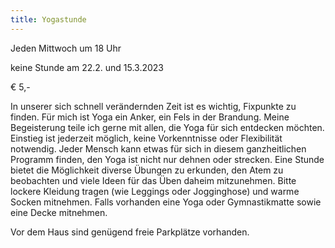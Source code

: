 ```yaml
---
title: Yogastunde
---
```

Jeden Mittwoch um 18 Uhr

keine Stunde am 22.2. und 15.3.2023

€ 5,-  

In unserer sich schnell verändernden Zeit ist es wichtig, Fixpunkte zu finden. Für mich ist Yoga ein Anker, ein Fels in der Brandung. Meine Begeisterung teile ich gerne mit allen, die Yoga für sich entdecken möchten. Einstieg ist jederzeit möglich, keine Vorkenntnisse oder Flexibilität notwendig. Jeder Mensch kann etwas für sich in diesem ganzheitlichen Programm finden, den Yoga ist nicht nur dehnen oder strecken. Eine Stunde bietet die Möglichkeit diverse Übungen zu erkunden, den Atem zu beobachten und viele Ideen für das Üben daheim mitzunehmen.
Bitte lockere Kleidung tragen (wie Leggings oder Jogginghose) und warme Socken mitnehmen. Falls
vorhanden eine Yoga oder Gymnastikmatte sowie eine Decke mitnehmen.  

Vor dem Haus sind genügend freie Parkplätze vorhanden.
